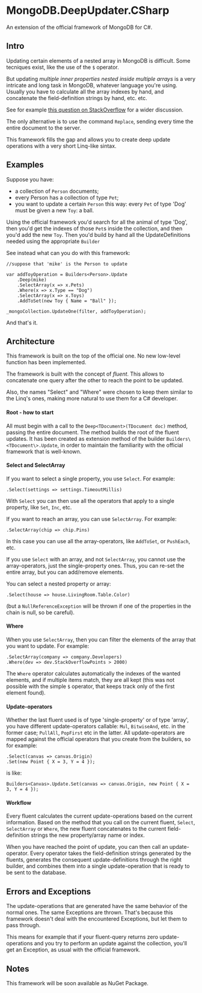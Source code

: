 # MongoDB.DeepUpdater.CSharp
An extension of the official framework of MongoDB for C#.

## Intro

Updating certain elements of a nested array in MongoDB is difficult.
Some tecniques exist, like the use of the `$` operator.

But updating *multiple inner properties nested inside multiple arrays* is a very intricate and long task in MongoDB, whatever language you're using. Usually you have to calculate all the array indexes by hand, and concatenate the field-definition strings by hand, etc. etc.

See for example [this question on StackOverflow](https://stackoverflow.com/questions/10522347/mongodb-update-objects-in-a-documents-array-nested-updating) for a wider discussion.

The only alternative is to use the command `Replace`, sending every time the entire document to the server.

This framework fills the gap and allows you to create deep update operations with a very short Linq-like sintax.


## Examples

Suppose you have:
- a collection of `Person` documents;
- every Person has a collection of type `Pet`;
- you want to update a certain `Person` this way: every `Pet` of type 'Dog' must be given a new `Toy`: a ball.

Using the official framework you'd search for all the animal of type 'Dog', then you'd get the indexes of those `Pet`s inside the collection, and then you'd add the new `Toy`.
Then you'd build by hand all the UpdateDefinitions needed using the appropriate `Builder`

See instead what can you do with this framework:

	//suppose that 'mike' is the Person to update

	var addToyOperation = Builders<Person>.Update
        .Deep(mike)
        .SelectArray(x => x.Pets)
        .Where(x => x.Type == "Dog")
        .SelectArray(x => x.Toys)
        .AddToSet(new Toy { Name = "Ball" });

    _mongoCollection.UpdateOne(filter, addToyOperation);

And that's it.


## Architecture
This framework is built on the top of the official one. No new low-level function has been implemented.

The framework is built with the concept of *fluent*. This allows to concatenate one query after the other to reach the point to be updated.

Also, the names "Select" and "Where" were chosen to keep them similar to the Linq's ones, making more natural to use them for a C# developer.


#### Root - how to start

All must begin with a call to the `Deep<TDocument>(TDocument doc)` method, passing the entire document. The method builds the root of the fluent updates.
It has been created as extension method of the builder `Builders\<TDocument\>.Update`, in order to maintain the familiarity with the official framework that is well-known.


#### Select and SelectArray
If you want to select a single property, you use `Select`. For example:

    .Select(settings => settings.TimeoutMillis)

With `Select` you can then use all the operators that apply to a single property, like `Set`, `Inc`, etc.

If you want to reach an array, you can use `SelectArray`. For example:

    .SelectArray(chip => chip.Pins)

In this case you can use all the array-operators, like `AddToSet`, or `PushEach`, etc.

If you use `Select` with an array, and not `SelectArray`, you cannot use the array-operators, just the single-property ones. Thus, you can re-set the entire array, but you can add/remove elements.

You can select a nested property or array:

    .Select(house => house.LivingRoom.Table.Color)

(but a `NullReferenceException` will be thrown if one of the properties in the chain is null, so be careful).


#### Where
When you use `SelectArray`, then you can filter the elements of the array that you want to update. For example:

    .SelectArray(company => company.Developers)
    .Where(dev => dev.StackOverflowPoints > 2000)

The `Where` operator calculates automatically the indexes of the wanted elements, and if multiple items match, they are all kept (this was not possible with the simple `$` operator, that keeps track only of the first element found).


#### Update-operators
Whether the last fluent used is of type 'single-property' or of type 'array', you have different update-operators callable: `Mul`, `BitwiseAnd`, etc. in the former case; `PullAll`, `PopFirst` etc in the latter.
All update-operators are mapped against the official operators that you create from the builders, so for example:

    .Select(canvas => canvas.Origin)
    .Set(new Point { X = 3, Y = 4 });

is like:

    Builders<Canvas>.Update.Set(canvas => canvas.Origin, new Point { X = 3, Y = 4 }); 


#### Workflow
Every fluent calculates the current update-operations based on the current information. Based on the method that you call on the current fluent, `Select`, `SelectArray` or `Where`, the new fluent concatenates to the current field-definition strings the new property/array name or index.

When you have reached the point of update, you can then call an update-operator. Every operator takes the field-definition strings generated by the fluents, generates the consequent update-definitions through the right builder, and combines them into a single update-operation that is ready to be sent to the database.


## Errors and Exceptions
The update-operations that are generated have the same behavior of the normal ones. The same Exceptions are thrown. That's because this framework doesn't deal with the encountered Exceptions, but let them to pass through.

This means for example that if your fluent-query returns zero update-operations and you try to perform an update against the collection, you'll get an Exception, as usual with the official framework.



## Notes
This framework will be soon available as NuGet Package.
